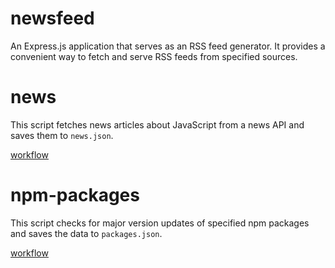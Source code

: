 # newsfeed

An Express.js application that serves as an RSS feed generator. It provides a convenient way to fetch and serve RSS feeds from specified sources.

# news

This script fetches news articles about JavaScript from a news API and saves them to `news.json`.

[workflow](https://github.com/lifeparticle/binarytree/blob/main/.github/workflows/news.yml)

# npm-packages

This script checks for major version updates of specified npm packages and saves the data to `packages.json`.

[workflow](https://github.com/lifeparticle/binarytree/blob/main/.github/workflows/packages.yml)
